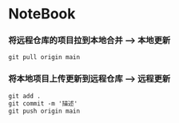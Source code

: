 # NoteBook

### 将远程仓库的项目拉到本地合并 --> 本地更新
`git pull origin main`
### 将本地项目上传更新到远程仓库 --> 远程更新
```markdown
git add .
git commit -m '描述'
git push origin main
```
